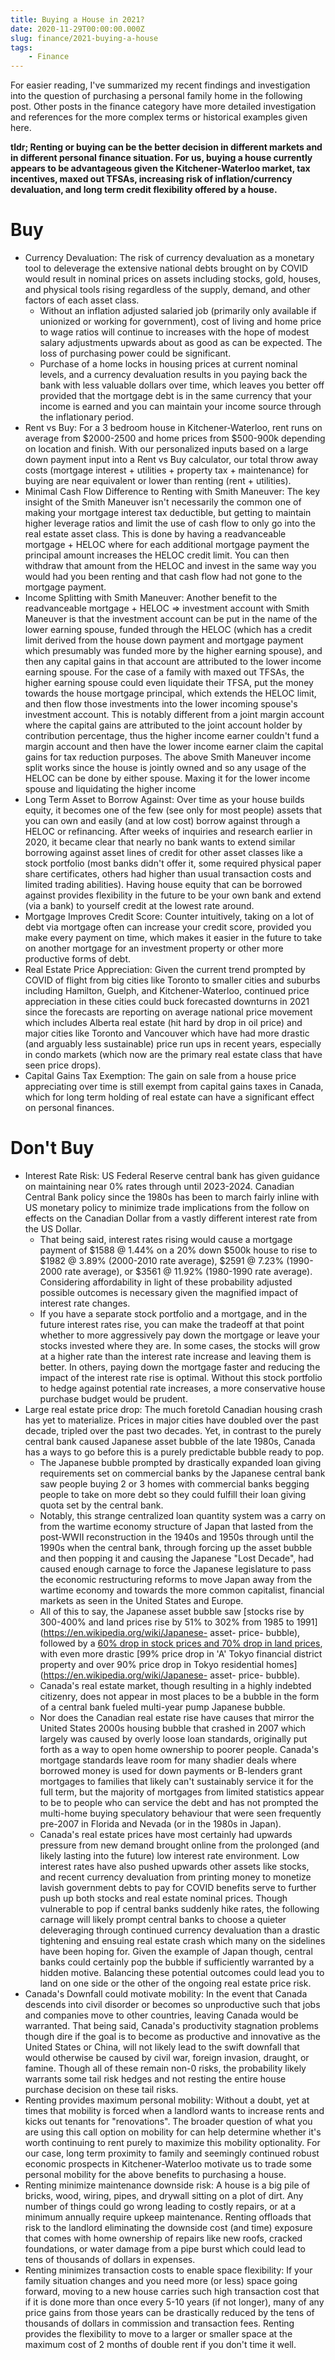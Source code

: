 ```yaml
---
title: Buying a House in 2021?
date: 2020-11-29T00:00:00.000Z
slug: finance/2021-buying-a-house
tags:
	- Finance
---
```


For easier reading, I've summarized my recent findings and investigation into the question of purchasing a personal family home in the following post. Other posts in the finance category have more detailed investigation and references for the more complex terms or historical examples given here.

**tldr; Renting or buying can be the better decision in different markets and in different personal finance situation. For us, buying a house currently appears to be advantageous given the Kitchener-Waterloo market, tax incentives, maxed out TFSAs, increasing risk of inflation/currency devaluation, and long term credit flexibility offered by a house.**

# Buy

- Currency Devaluation: The risk of currency devaluation as a monetary tool to deleverage the extensive national debts brought on by COVID would result in nominal prices on assets including stocks, gold, houses, and physical tools rising regardless of the supply, demand, and other factors of each asset class.
  - Without an inflation adjusted salaried job (primarily only available if unionized or working for government), cost of living and home price to wage ratios will continue to increases with the hope of modest salary adjustments upwards about as good as can be expected. The loss of purchasing power could be significant.
  - Purchase of a home locks in housing prices at current nominal levels, and a currency devaluation results in you paying back the bank with less valuable dollars over time, which leaves you better off provided that the mortgage debt is in the same currency that your income is earned and you can maintain your income source through the inflationary period.
- Rent vs Buy: For a 3 bedroom house in Kitchener-Waterloo, rent runs on average from $2000-2500 and home prices from $500-900k depending on location and finish. With our personalized inputs based on a large down payment input into a Rent vs Buy calculator, our total throw away costs (mortgage interest + utilities + property tax + maintenance) for buying are near equivalent or lower than renting (rent + utilities).
- Minimal Cash Flow Difference to Renting with Smith Maneuver: The key insight of the Smith Maneuver isn't necessarily the common one of making your mortgage interest tax deductible, but getting to maintain higher leverage ratios and limit the use of cash flow to only go into the real estate asset class. This is done by having a readvanceable mortgage + HELOC where for each additional mortgage payment the principal amount increases the HELOC credit limit. You can then withdraw that amount from the HELOC and invest in the same way you would had you been renting and that cash flow had not gone to the mortgage payment.
- Income Splitting with Smith Maneuver: Another benefit to the readvanceable mortgage + HELOC => investment account with Smith Maneuver is that the investment account can be put in the name of the lower earning spouse, funded through the HELOC (which has a credit limit derived from the house down payment and mortgage payment which presumably was funded more by the higher earning spouse), and then any capital gains in that account are attributed to the lower income earning spouse. For the case of a family with maxed out TFSAs, the higher earning spouse could even liquidate their TFSA, put the money towards the house mortgage principal, which extends the HELOC limit, and then flow those investments into the lower incoming spouse's investment account. This is notably different from a joint margin account where the capital gains are attributed to the joint account holder by contribution percentage, thus the higher income earner couldn't fund a margin account and then have the lower income earner claim the capital gains for tax reduction purposes. The above Smith Maneuver income split works since the house is jointly owned and so any usage of the HELOC can be done by either spouse. Maxing it for the lower income spouse and liquidating the higher income
- Long Term Asset to Borrow Against: Over time as your house builds equity, it becomes one of the few (see only for most people) assets that you can own and easily (and at low cost) borrow against through a HELOC or refinancing. After weeks of inquiries and research earlier in 2020, it became clear that nearly no bank wants to extend similar borrowing against asset lines of credit for other asset classes like a stock portfolio (most banks didn't offer it, some required physical paper share certificates, others had higher than usual transaction costs and limited trading abilities). Having house equity that can be borrowed against provides flexibility in the future to be your own bank and extend (via a bank) to yourself credit at the lowest rate around.
- Mortgage Improves Credit Score: Counter intuitively, taking on a lot of debt via mortgage often can increase your credit score, provided you make every payment on time, which makes it easier in the future to take on another mortgage for an investment property or other more productive forms of debt.
- Real Estate Price Appreciation: Given the current trend prompted by COVID of flight from big cities like Toronto to smaller cities and suburbs including Hamilton, Guelph, and Kitchener-Waterloo, continued price appreciation in these cities could buck forecasted downturns in 2021 since the forecasts are reporting on average national price movement which includes Alberta real estate (hit hard by drop in oil price) and major cities like Toronto and Vancouver which have had more drastic (and arguably less sustainable) price run ups in recent years, especially in condo markets (which now are the primary real estate class that have seen price drops).
- Capital Gains Tax Exemption: The gain on sale from a house price appreciating over time is still exempt from capital gains taxes in Canada, which for long term holding of real estate can have a significant effect on personal finances.

# Don't Buy

- Interest Rate Risk: US Federal Reserve central bank has given guidance on maintaining near 0% rates through until 2023-2024. Canadian Central Bank policy since the 1980s has been to march fairly inline with US monetary policy to minimize trade implications from the follow on effects on the Canadian Dollar from a vastly different interest rate from the US Dollar.
  - That being said, interest rates rising would cause a mortgage payment of $1588 @ 1.44% on a 20% down $500k house to rise to $1982 @ 3.89% (2000-2010 rate average), $2591 @ 7.23% (1990-2000 rate average), or \$3561 @ 11.92% (1980-1990 rate average). Considering affordability in light of these probability adjusted possible outcomes is necessary given the magnified impact of interest rate changes.
  - If you have a separate stock portfolio and a mortgage, and in the future interest rates rise, you can make the tradeoff at that point whether to more aggressively pay down the mortgage or leave your stocks invested where they are. In some cases, the stocks will grow at a higher rate than the interest rate increase and leaving them is better. In others, paying down the mortgage faster and reducing the impact of the interest rate rise is optimal. Without this stock portfolio to hedge against potential rate increases, a more conservative house purchase budget would be prudent.
- Large real estate price drop: The much foretold Canadian housing crash has yet to materialize. Prices in major cities have doubled over the past decade, tripled over the past two decades. Yet, in contrast to the purely central bank caused Japanese asset bubble of the late 1980s, Canada has a ways to go before this is a purely predictable bubble ready to pop.
  - The Japanese bubble prompted by drastically expanded loan giving requirements set on commercial banks by the Japanese central bank saw people buying 2 or 3 homes with commercial banks begging people to take on more debt so they could fulfill their loan giving quota set by the central bank.
  - Notably, this strange centralized loan quantity system was a carry on from the wartime economy structure of Japan that lasted from the post-WWII reconstruction in the 1940s and 1950s through until the 1990s when the central bank, through forcing up the asset bubble and then popping it and causing the Japanese "Lost Decade", had caused enough carnage to force the Japanese legislature to pass the economic restructuring reforms to move Japan away from the wartime economy and towards the more common capitalist, financial markets as seen in the United States and Europe.
  - All of this to say, the Japanese asset bubble saw [stocks rise by 300-400% and land prices rise by 51% to 302% from 1985 to 1991](https://en.wikipedia.org/wiki/Japanese- asset- price- bubble), followed by a [60% drop in stock prices and 70% drop in land prices](https://www.investopedia.com/articles/economics/08/japan-1990s-credit-crunch-liquidity-trap.asp), with even more drastic [99% price drop in 'A' Tokyo financial district property and over 90% price drop in Tokyo residential homes](https://en.wikipedia.org/wiki/Japanese- asset- price- bubble).
  - Canada's real estate market, though resulting in a highly indebted citizenry, does not appear in most places to be a bubble in the form of a central bank fueled multi-year pump Japanese bubble.
  - Nor does the Canadian real estate rise have causes that mirror the United States 2000s housing bubble that crashed in 2007 which largely was caused by overly loose loan standards, originally put forth as a way to open home ownership to poorer people. Canada's mortgage standards leave room for many shadier deals where borrowed money is used for down payments or B-lenders grant mortgages to families that likely can't sustainably service it for the full term, but the majority of mortgages from limited statistics appear to be to people who can service the debt and has not prompted the multi-home buying speculatory behaviour that were seen frequently pre-2007 in Florida and Nevada (or in the 1980s in Japan).
  - Canada's real estate prices have most certainly had upwards pressure from new demand brought online from the prolonged (and likely lasting into the future) low interest rate environment. Low interest rates have also pushed upwards other assets like stocks, and recent currency devaluation from printing money to monetize lavish government debts to pay for COVID benefits serve to further push up both stocks and real estate nominal prices. Though vulnerable to pop if central banks suddenly hike rates, the following carnage will likely prompt central banks to choose a quieter deleveraging through continued currency devaluation than a drastic tightening and ensuing real estate crash which many on the sidelines have been hoping for. Given the example of Japan though, central banks could certainly pop the bubble if sufficiently warranted by a hidden motive. Balancing these potential outcomes could lead you to land on one side or the other of the ongoing real estate price risk.
- Canada's Downfall could motivate mobility: In the event that Canada descends into civil disorder or becomes so unproductive such that jobs and companies move to other countries, leaving Canada would be warranted. That being said, Canada's productivity stagnation problems though dire if the goal is to become as productive and innovative as the United States or China, will not likely lead to the swift downfall that would otherwise be caused by civil war, foreign invasion, draught, or famine. Though all of these remain non-0 risks, the probability likely warrants some tail risk hedges and not resting the entire house purchase decision on these tail risks.
- Renting provides maximum personal mobility: Without a doubt, yet at times that mobility is forced when a landlord wants to increase rents and kicks out tenants for "renovations". The broader question of what you are using this call option on mobility for can help determine whether it's worth continuing to rent purely to maximize this mobility optionality. For our case, long term proximity to family and seemingly continued robust economic prospects in Kitchener-Waterloo motivate us to trade some personal mobility for the above benefits to purchasing a house.
- Renting minimize maintenance downside risk: A house is a big pile of bricks, wood, wiring, pipes, and drywall sitting on a plot of dirt. Any number of things could go wrong leading to costly repairs, or at a minimum annually require upkeep maintenance. Renting offloads that risk to the landlord eliminating the downside cost (and time) exposure that comes with home ownership of repairs like new roofs, cracked foundations, or water damage from a pipe burst which could lead to tens of thousands of dollars in expenses.
- Renting minimizes transaction costs to enable space flexibility: If your family situation changes and you need more (or less) space going forward, moving to a new house carries such high transaction cost that if it is done more than once every 5-10 years (if not longer), many of any price gains from those years can be drastically reduced by the tens of thousands of dollars in commission and transaction fees. Renting provides the flexibility to move to a larger or smaller space at the maximum cost of 2 months of double rent if you don't time it well.
